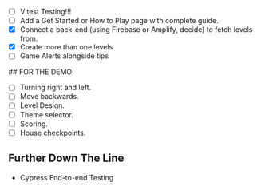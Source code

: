 - [ ] Vitest Testing!!!
- [ ] Add a Get Started or How to Play page with complete guide.
- [X] Connect a back-end (using Firebase or Amplify, decide) to fetch levels from.
- [X] Create more than one levels.
- [ ] Game Alerts alongside tips

## FOR THE DEMO

- [ ] Turning right and left.
- [ ] Move backwards.
- [ ] Level Design.
- [ ] Theme selector.
- [ ] Scoring.
- [ ] House checkpoints.
## Further Down The Line

- Cypress End-to-end Testing